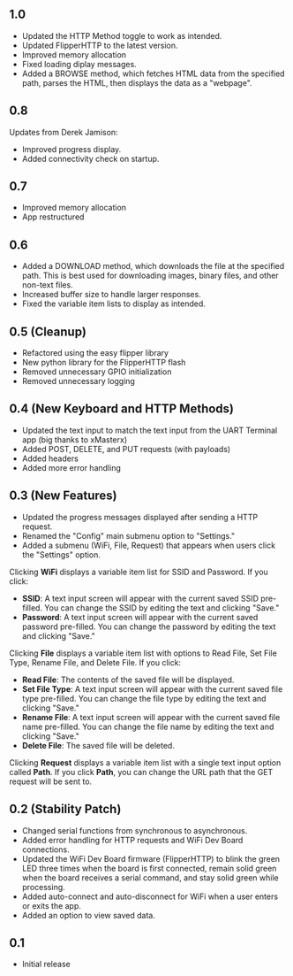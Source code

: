 ## 1.0
- Updated the HTTP Method toggle to work as intended.
- Updated FlipperHTTP to the latest version.
- Improved memory allocation
- Fixed loading diplay messages.
- Added a BROWSE method, which fetches HTML data from the specified path, parses the HTML, then displays the data as a "webpage". 

## 0.8
Updates from Derek Jamison:
- Improved progress display.
- Added connectivity check on startup.

## 0.7
- Improved memory allocation
- App restructured

## 0.6
- Added a DOWNLOAD method, which downloads the file at the specified path. This is best used for downloading images, binary files, and other non-text files.
- Increased buffer size to handle larger responses.
- Fixed the variable item lists to display as intended.

## 0.5 (Cleanup)
- Refactored using the easy flipper library
- New python library for the FlipperHTTP flash
- Removed unnecessary GPIO initialization
- Removed unnecessary logging

## 0.4 (New Keyboard and HTTP Methods)
- Updated the text input to match the text input from the UART Terminal app (big thanks to xMasterx)
- Added POST, DELETE, and PUT requests (with payloads)
- Added headers
- Added more error handling

## 0.3 (New Features)
- Updated the progress messages displayed after sending a HTTP request.
- Renamed the "Config" main submenu option to "Settings."
- Added a submenu (WiFi, File, Request) that appears when users click the "Settings" option.

Clicking **WiFi** displays a variable item list for SSID and Password. If you click:
- **SSID**: A text input screen will appear with the current saved SSID pre-filled. You can change the SSID by editing the text and clicking "Save."
- **Password**: A text input screen will appear with the current saved password pre-filled. You can change the password by editing the text and clicking "Save."

Clicking **File** displays a variable item list with options to Read File, Set File Type, Rename File, and Delete File. If you click:
- **Read File**: The contents of the saved file will be displayed.
- **Set File Type**: A text input screen will appear with the current saved file type pre-filled. You can change the file type by editing the text and clicking "Save."
- **Rename File**: A text input screen will appear with the current saved file name pre-filled. You can change the file name by editing the text and clicking "Save."
- **Delete File**: The saved file will be deleted.

Clicking **Request** displays a variable item list with a single text input option called **Path**. If you click **Path**, you can change the URL path that the GET request will be sent to.

## 0.2 (Stability Patch)
- Changed serial functions from synchronous to asynchronous.
- Added error handling for HTTP requests and WiFi Dev Board connections.
- Updated the WiFi Dev Board firmware (FlipperHTTP) to blink the green LED three times when the board is first connected, remain solid green when the board receives a serial command, and stay solid green while processing.
- Added auto-connect and auto-disconnect for WiFi when a user enters or exits the app.
- Added an option to view saved data.

## 0.1
- Initial release